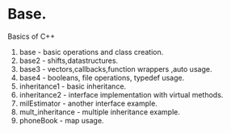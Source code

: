 # Base.

Basics of C++

1. base - basic operations and class creation.
2. base2 - shifts,datastructures.
3. base3 - vectors,callbacks,function wrappers ,auto usage.
4. base4 - booleans, file operations, typedef usage.
5. inheritance1 - basic inheritance.
6. inheritance2 - interface implementation with virtual methods.
7. milEstimator - another interface example.
8. mult_inheritance - multiple inheritance example.
9. phoneBook - map usage.